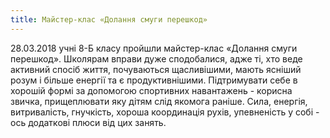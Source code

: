 ```yaml
---
title: Майстер-клас «Долання смуги перешкод»
---
```


28.03.2018 учні 8-Б класу пройшли майстер-клас «Долання смуги перешкод». Школярам вправи дуже сподобалися, адже ті, хто веде активний спосіб життя, почуваються щасливішими, мають ясніший розум і більше енергії та є продуктивнішими. Підтримувати себе в хорошій формі за допомогою спортивних навантажень - корисна звичка, прищеплювати яку дітям слід якомога раніше. Сила, енергія, витривалість, гнучкість, хороша координація рухів, упевненість у собі - ось додаткові плюси від цих занять.

<slideshow id="72157689320046440"></slideshow>
